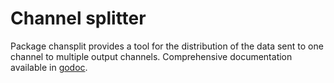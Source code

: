 # Channel splitter

Package chansplit provides a tool for the distribution of the data sent to one channel to multiple output channels.
Comprehensive documentation available in [godoc](https://pkg.go.dev/github.com/matusvla/chansplitter).